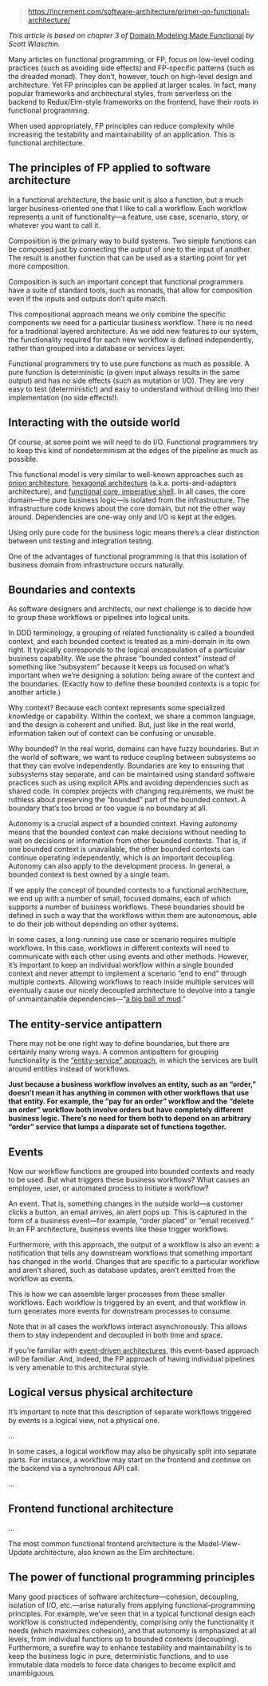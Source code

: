 
> https://increment.com/software-architecture/primer-on-functional-architecture/

_This article is based on chapter 3 of_ [Domain Modeling Made Functional](https://pragprog.com/book/swdddf/domain-modeling-made-functional) _by Scott Wlaschin._

Many articles on functional programming, or FP, focus on low-level coding practices (such as avoiding side effects) and FP-specific patterns (such as the dreaded monad). They don’t, however, touch on high-level design and architecture. Yet FP principles can be applied at larger scales. In fact, many popular frameworks and architectural styles, from serverless on the backend to Redux/Elm-style frameworks on the frontend, have their roots in functional programming.

When used appropriately, FP principles can reduce complexity while increasing the testability and maintainability of an application. This is functional architecture.

## The principles of FP applied to software architecture

In a functional architecture, the basic unit is also a function, but a much larger business-oriented one that I like to call a workflow. Each workflow represents a unit of functionality—a feature, use case, scenario, story, or whatever you want to call it.

Composition is the primary way to build systems. Two simple functions can be composed just by connecting the output of one to the input of another. The result is another function that can be used as a starting point for yet more composition.

Composition is such an important concept that functional programmers have a suite of standard tools, such as monads, that allow for composition even if the inputs and outputs don’t quite match.

This compositional approach means we only combine the specific components we need for a particular business workflow. There is no need for a traditional layered architecture. As we add new features to our system, the functionality required for each new workflow is defined independently, rather than grouped into a database or services layer.

Functional programmers try to use pure functions as much as possible. A pure function is deterministic (a given input always results in the same output) and has no side effects (such as mutation or I/O). They are very easy to test (deterministic!) and easy to understand without drilling into their implementation (no side effects!).

## Interacting with the outside world

Of course, at some point we will need to do I/O. Functional programmers try to keep this kind of nondeterminism at the edges of the pipeline as much as possible.

This functional model is very similar to well-known approaches such as [onion architecture](https://jeffreypalermo.com/2008/07/the-onion-architecture-part-1/), [hexagonal architecture](http://www.dossier-andreas.net/software_architecture/ports_and_adapters.html) (a.k.a. ports-and-adapters architecture), and [functional core, imperative shell](https://www.destroyallsoftware.com/screencasts/catalog/functional-core-imperative-shell). In all cases, the core domain—the pure business logic—is isolated from the infrastructure. The infrastructure code knows about the core domain, but not the other way around. Dependencies are one-way only and I/O is kept at the edges.

Using only pure code for the business logic means there’s a clear distinction between unit testing and integration testing.

One of the advantages of functional programming is that this isolation of business domain from infrastructure occurs naturally.

## Boundaries and contexts

As software designers and architects, our next challenge is to decide how to group these workflows or pipelines into logical units.

In DDD terminology, a grouping of related functionality is called a bounded context, and each bounded context is treated as a mini-domain in its own right. It typically corresponds to the logical encapsulation of a particular business capability. We use the phrase “bounded context” instead of something like “subsystem” because it keeps us focused on what’s important when we’re designing a solution: being aware of the context and the boundaries. (Exactly how to define these bounded contexts is a topic for another article.)

Why context? Because each context represents some specialized knowledge or capability. Within the context, we share a common language, and the design is coherent and unified. But, just like in the real world, information taken out of context can be confusing or unusable.

Why bounded? In the real world, domains can have fuzzy boundaries. But in the world of software, we want to reduce coupling between subsystems so that they can evolve independently. Boundaries are key to ensuring that subsystems stay separate, and can be maintained using standard software practices such as using explicit APIs and avoiding dependencies such as shared code. In complex projects with changing requirements, we must be ruthless about preserving the “bounded” part of the bounded context. A boundary that’s too broad or too vague is no boundary at all.

Autonomy is a crucial aspect of a bounded context. Having autonomy means that the bounded context can make decisions without needing to wait on decisions or information from other bounded contexts. That is, if one bounded context is unavailable, the other bounded contexts can continue operating independently, which is an important decoupling. Autonomy can also apply to the development process. In general, a bounded context is best owned by a single team.

If we apply the concept of bounded contexts to a functional architecture, we end up with a number of small, focused domains, each of which supports a number of business workflows. These boundaries should be defined in such a way that the workflows within them are autonomous, able to do their job without depending on other systems.

In some cases, a long-running use case or scenario requires multiple workflows. In this case, workflows in different contexts will need to communicate with each other using events and other methods. However, it’s important to keep an individual workflow within a single bounded context and never attempt to implement a scenario “end to end” through multiple contexts. Allowing workflows to reach inside multiple services will eventually cause our nicely decoupled architecture to devolve into a tangle of unmaintainable dependencies—“[a big ball of mud](http://laputan.org/mud/).”

## The entity-service antipattern

There may not be one right way to define boundaries, but there are certainly many wrong ways. A common antipattern for grouping functionality is the [“entity-service” approach](https://www.michaelnygard.com/blog/2017/12/the-entity-service-antipattern/), in which the services are built around entities instead of workflows.

**Just because a business workflow involves an entity, such as an “order,” doesn’t mean it has anything in common with other workflows that use that entity. For example, the “pay for an order” workflow and the “delete an order” workflow both involve orders but have completely different business logic. There’s no need for them both to depend on an arbitrary “order” service that lumps a disparate set of functions together.**

## Events

Now our workflow functions are grouped into bounded contexts and ready to be used. But what triggers these business workflows? What causes an employee, user, or automated process to initiate a workflow?

An event. That is, something changes in the outside world—a customer clicks a button, an email arrives, an alert pops up. This is captured in the form of a business event—for example, “order placed” or “email received.” In an FP architecture, business events like these trigger workflows.

Furthermore, with this approach, the output of a workflow is also an event: a notification that tells any downstream workflows that something important has changed in the world. Changes that are specific to a particular workflow and aren’t shared, such as database updates, aren’t emitted from the workflow as events.

This is how we can assemble larger processes from these smaller workflows. Each workflow is triggered by an event, and that workflow in turn generates more events for downstream processes to consume.

Note that in all cases the workflows interact asynchronously. This allows them to stay independent and decoupled in both time and space.

If you’re familiar with [event-driven architectures](https://www.enterpriseintegrationpatterns.com/docs/EDA.pdf), this event-based approach will be familiar. And, indeed, the FP approach of having individual pipelines is very amenable to this architectural style.

## Logical versus physical architecture

It’s important to note that this description of separate workflows triggered by events is a logical view, not a physical one.

...

In some cases, a logical workflow may also be physically split into separate parts. For instance, a workflow may start on the frontend and continue on the backend via a synchronous API call.

...

## Frontend functional architecture

...

The most common functional frontend architecture is the Model-View-Update architecture, also known as the Elm architecture.

## The power of functional programming principles

Many good practices of software architecture—cohesion, decoupling, isolation of I/O, etc.—arise naturally from applying functional-programming principles. For example, we’ve seen that in a typical functional design each workflow is constructed independently, comprising only the functionality it needs (which maximizes cohesion), and that autonomy is emphasized at all levels, from individual functions up to bounded contexts (decoupling). Furthermore, a surefire way to enhance testability and maintainability is to keep the business logic in pure, deterministic functions, and to use immutable data models to force data changes to become explicit and unambiguous.
